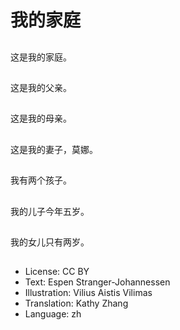 # 我的家庭

##
这是我的家庭。

##
这是我的父亲。

##
这是我的母亲。

##
这是我的妻子，莫娜。

##
我有两个孩子。

##
我的儿子今年五岁。

##
我的女儿只有两岁。

##
* License: CC BY
* Text: Espen Stranger-Johannessen
* Illustration: Vilius Aistis Vilimas
* Translation: Kathy Zhang
* Language: zh

